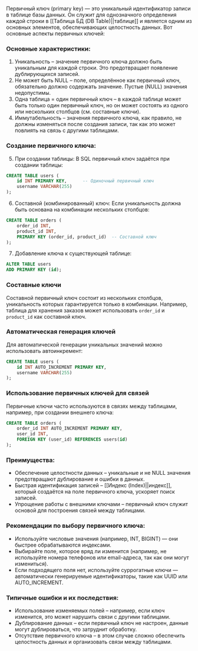 Первичный ключ (primary key) — это уникальный идентификатор записи в таблице базы данных. Он служит для однозначного определения каждой строки в [[Таблица БД (DB Table)||таблице]] и является одним из основных элементов, обеспечивающих целостность данных. Вот основные аспекты первичных ключей:

### Основные характеристики:

1. Уникальность – значение первичного ключа должно быть уникальным для каждой строки. Это предотвращает появление дублирующихся записей.
2. Не может быть NULL – поле, определённое как первичный ключ, обязательно должно содержать значение. Пустые (NULL) значения недопустимы.
3. Одна таблица = один первичный ключ – в каждой таблице может быть только один первичный ключ, но он может состоять из одного или нескольких столбцов (см. составные ключи).
4. Иммутабельность – значения первичного ключа, как правило, не должны изменяться после создания записи, так как это может повлиять на связь с другими таблицами.

### Создание первичного ключа:

5. При создании таблицы:
	В SQL первичный ключ задаётся при создании таблицы:
```sql
CREATE TABLE users (
    id INT PRIMARY KEY,      -- Одиночный первичный ключ
    username VARCHAR(255)
);
```

6. Составной (комбинированный) ключ:
	Если уникальность должна быть основана на комбинации нескольких столбцов:
```sql
CREATE TABLE orders (
    order_id INT,
    product_id INT,
    PRIMARY KEY (order_id, product_id)  -- Составной ключ
);
```

7. Добавление ключа к существующей таблице:
```sql
ALTER TABLE users
ADD PRIMARY KEY (id);
```

### Составные ключи

Составной первичный ключ состоит из нескольких столбцов, уникальность которых гарантируется только в комбинации. Например, таблица для хранения заказов может использовать `order_id` и `product_id` как составной ключ.

### Автоматическая генерация ключей

Для автоматической генерации уникальных значений можно использовать автоинкремент:

``` sql
CREATE TABLE users (
    id INT AUTO_INCREMENT PRIMARY KEY,
    username VARCHAR(255)
);
```


### Использование первичных ключей для связей

Первичные ключи часто используются в связях между таблицами, например, при создании внешнего ключа:

``` sql
CREATE TABLE orders (
    order_id INT AUTO_INCREMENT PRIMARY KEY,
    user_id INT,
    FOREIGN KEY (user_id) REFERENCES users(id)
);
```

### Преимущества:

- Обеспечение целостности данных – уникальные и не NULL значения предотвращают дублирование и ошибки в данных.
- Быстрая идентификация записей – [[Индекс (Index)||индекс]], который создаётся на поле первичного ключа, ускоряет поиск записей.
- Упрощение работы с внешними ключами – первичный ключ служит основой для построения связей между таблицами.

### Рекомендации по выбору первичного ключа:

- Используйте числовые значения (например, INT, BIGINT) — они быстрее обрабатываются индексами.
- Выбирайте поле, которое вряд ли изменится (например, не используйте номера телефонов или email-адреса, так как они могут измениться).
- Если подходящего поля нет, используйте суррогатные ключи — автоматически генерируемые идентификаторы, такие как UUID или AUTO_INCREMENT.

### Типичные ошибки и их последствия:

- Использование изменяемых полей – например, если ключ изменится, это может нарушить связи с другими таблицами.
- Дублирование данных – если первичный ключ не настроен, данные могут дублироваться, что затруднит обработку.
- Отсутствие первичного ключа – в этом случае сложно обеспечить целостность данных и организовать связи между таблицами.

  
